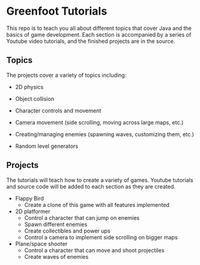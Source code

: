 # Greenfoot Tutorials
This repo is to teach you all about different topics that cover Java and the basics of game development. Each section is accompanied by a series of Youtube video tutorials, and the finished projects are in the source.



##  Topics

The projects cover a variety of topics including:

* 2D physics
* Object collision
* Character controls and movement


* Camera movement (side scrolling, moving across large maps, etc.)
* Creating/managing enemies (spawning waves, customizing them, etc.)
* Random level generators



## Projects

The tutorials will teach how to create a variety of games. Youtube tutorials and source code will be added to each section as they are created.

* Flappy Bird
  * Create a clone of this game with all features implemented
* 2D platformer
  * Control a character that can jump on enemies
  * Spawn different enemies
  * Create collectibles and power ups
  * Control a camera to implement side scrolling on bigger maps
* Plane/space shooter
  * Control a character that can move and shoot projectiles
  * Create waves of enemies